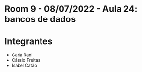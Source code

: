 # Room 9 - 08/07/2022 - Aula 24: bancos de dados
# Integrantes
- Carla Rani
- Cássio Freitas
- Isabel Catão
